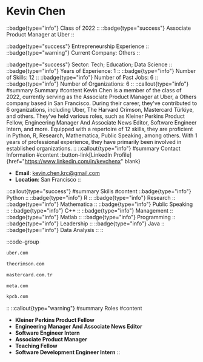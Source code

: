 # Kevin Chen
::badge{type="info"}
Class of 2022
::
::badge{type="success"}
Associate Product Manager at Uber
::

::badge{type="success"}
Entrepreneurship Experience
::
::badge{type="warning"}
Current Company: Others
::

::badge{type="success"}
Sector: Tech; Education; Data Science
::
::badge{type="info"}
Years of Experience: 1
::
::badge{type="info"}
Number of Skills: 12
::
::badge{type="info"}
Number of Past Jobs: 6
::
::badge{type="info"}
Number of Organizations: 6
::
::callout{type="info"}
#summary
Summary
#content
Kevin Chen is a member of the class of 2022, currently serving as the Associate Product Manager at Uber, a Others company based in San Francisco. During their career, they've contributed to 6 organizations, including Uber, The Harvard Crimson, Mastercard Türkiye, and others. They've held various roles, such as Kleiner Perkins Product Fellow, Engineering Manager And Associate News Editor, Software Engineer Intern, and more. Equipped with a repertoire of 12 skills, they are proficient in Python, R, Research, Mathematica, Public Speaking, among others.  With 1 years of professional experience, they have primarily been involved in established organizations.
::
::callout{type="info"}
#summary
Contact Information
#content
:button-link[LinkedIn Profile]{href="https://www.linkedin.com/in/kevchenx" blank}
- **Email**: kevin.chen.krc@gmail.com
- **Location**: San Francisco
::

::callout{type="success"}
#summary
Skills
#content
::badge{type="info"}
Python
::
::badge{type="info"}
R
::
::badge{type="info"}
Research
::
::badge{type="info"}
Mathematica
::
::badge{type="info"}
Public Speaking
::
::badge{type="info"}
C++
::
::badge{type="info"}
Management
::
::badge{type="info"}
Matlab
::
::badge{type="info"}
Programming
::
::badge{type="info"}
Leadership
::
::badge{type="info"}
Java
::
::badge{type="info"}
Data Analysis
::
::

::code-group
```bash [Uber]
uber.com
```
```bash [The Harvard Crimson]
thecrimson.com
```
```bash [Mastercard Türkiye]
mastercard.com.tr
```
```bash [Meta]
meta.com
```
```bash [Kleiner Perkins Caufield & Byers]
kpcb.com
```
::
::callout{type="warning"}
#summary
Roles
#content
- **Kleiner Perkins Product Fellow**
- **Engineering Manager And Associate News Editor**
- **Software Engineer Intern**
- **Associate Product Manager**
- **Teaching Fellow**
- **Software Development Engineer Intern**
::

